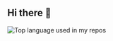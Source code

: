 ## Hi there 👋

 <img width="" src="https://github-readme-stats.vercel.app/api/top-langs/?username=suphanatchanlek30&layout=compact&hide_title=1&card_width=300" alt="Top language used in my repos" />
